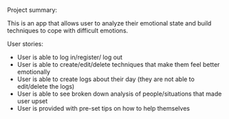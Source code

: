 Project summary:

This is an app that allows user to analyze their emotional state and build techniques to cope with difficult emotions.


User stories:
- User is able to log in/register/ log out
- User is able to create/edit/delete techniques that make them feel better emotionally
- User is able to create logs about their day (they are not able to edit/delete the logs)
- User is able to see broken down analysis of people/situations that made user upset
- User is provided with pre-set tips on how to help themselves